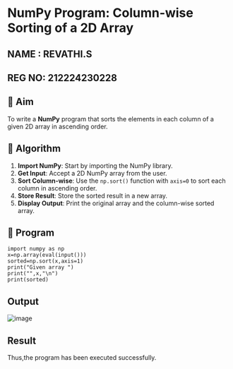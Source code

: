 
# NumPy Program: Column-wise Sorting of a 2D Array
## NAME : REVATHI.S
## REG NO: 212224230228
## 🎯 Aim
To write a **NumPy** program that sorts the elements in each column of a given 2D array in ascending order.

## 🧠 Algorithm

1. **Import NumPy**: Start by importing the NumPy library.
2. **Get Input**: Accept a 2D NumPy array from the user.
3. **Sort Column-wise**: Use the `np.sort()` function with `axis=0` to sort each column in ascending order.
4. **Store Result**: Store the sorted result in a new array.
5. **Display Output**: Print the original array and the column-wise sorted array.

## 🧾 Program
```
import numpy as np
x=np.array(eval(input()))
sorted=np.sort(x,axis=1)
print("Given array ")
print("",x,"\n")
print(sorted)
```
## Output
![image](https://github.com/user-attachments/assets/bb8f9a2f-0b92-4bd7-9064-1d385f0b8fa9)

## Result
Thus,the program has been executed successfully.

